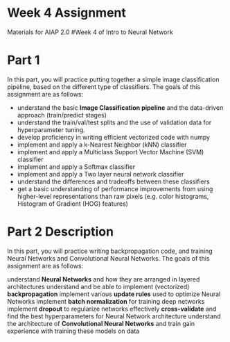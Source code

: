 # Week 4 Assignment

Materials for AIAP 2.0 #Week 4 of Intro to Neural Network

# Part 1 

In this part, you will practice putting together a simple image classification pipeline, based on the different type of classifiers. The goals of this assignment are as follows:

- understand the basic **Image Classification pipeline** and the data-driven approach (train/predict stages)
- understand the train/val/test splits and the use of validation data for hyperparameter tuning.
- develop proficiency in writing efficient vectorized code with numpy
- implement and apply a k-Nearest Neighbor (kNN) classifier
- implement and apply a Multiclass Support Vector Machine (SVM) classifier
- implement and apply a Softmax classifier
- implement and apply a Two layer neural network classifier
- understand the differences and tradeoffs between these classifiers
- get a basic understanding of performance improvements from using higher-level representations than raw pixels (e.g. color   histograms, Histogram of Gradient (HOG) features)

# Part 2 Description
In this part, you will practice writing backpropagation code, and training Neural Networks and Convolutional Neural Networks. The goals of this assignment are as follows:

understand **Neural Networks** and how they are arranged in layered architectures
understand and be able to implement (vectorized) **backpropagation**
implement various **update rules** used to optimize Neural Networks
implement **batch normalization** for training deep networks
implement **dropout** to regularize networks
effectively **cross-validate** and find the best hyperparameters for Neural Network architecture
understand the architecture of **Convolutional Neural Networks** and train gain experience with training these models on data 
